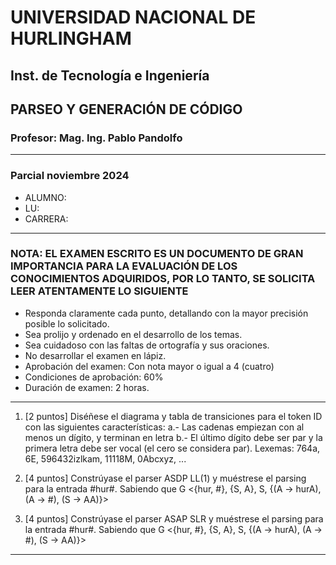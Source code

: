 
# UNIVERSIDAD NACIONAL DE HURLINGHAM

## Inst. de Tecnología e Ingeniería

## PARSEO Y GENERACIÓN DE CÓDIGO

### Profesor: Mag. Ing. Pablo Pandolfo

---

### Parcial noviembre 2024

* ALUMNO:  
* LU:
* CARRERA:

---

### NOTA: EL EXAMEN ESCRITO ES UN DOCUMENTO DE GRAN IMPORTANCIA PARA LA EVALUACIÓN DE LOS CONOCIMIENTOS ADQUIRIDOS, POR LO TANTO, SE SOLICITA LEER ATENTAMENTE LO SIGUIENTE

* Responda claramente cada punto, detallando con la mayor precisión posible lo solicitado.
* Sea prolijo y ordenado en el desarrollo de los temas.
* Sea cuidadoso con las faltas de ortografía y sus oraciones.
* No desarrollar el examen en lápiz.
* Aprobación del examen: Con nota mayor o igual a 4 (cuatro)
* Condiciones de aprobación: 60%
* Duración de examen: 2 horas.

---

1. [2 puntos] Diséñese el diagrama y tabla de transiciones para el token ID con las siguientes características: a.- Las cadenas empiezan con al menos un dígito, y terminan en letra b.- El último dígito debe ser par y la primera letra debe ser vocal (el cero se considera par). Lexemas: 764a, 6E, 596432izlkam, 11118M, 0Abcxyz, ...

1. [4 puntos] Constrúyase el parser ASDP LL(1) y muéstrese el parsing para la entrada #hur#. Sabiendo que G <{hur, #}, {S, A}, S, {(A -> hurA), (A -> #), (S -> AA)}>

1. [4 puntos] Constrúyase el parser ASAP SLR y muéstrese el parsing para la entrada #hur#. Sabiendo que G <{hur, #}, {S, A}, S, {(A -> hurA), (A -> #), (S -> AA)}>

---
